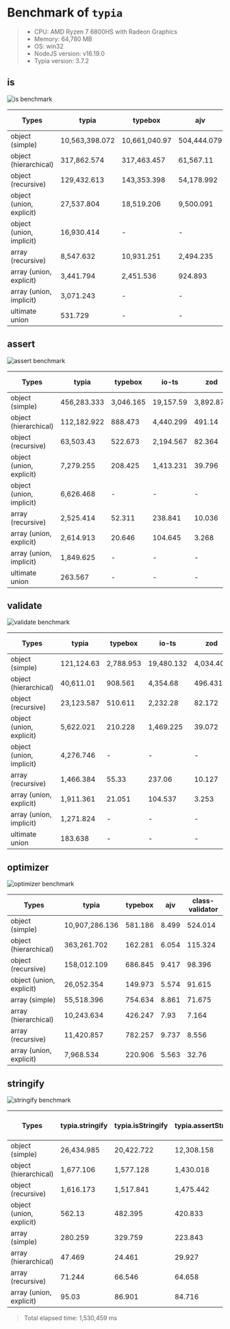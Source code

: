 # Benchmark of `typia`
> - CPU: AMD Ryzen 7 6800HS with Radeon Graphics
> - Memory: 64,780 MB
> - OS: win32
> - NodeJS version: v16.19.0
> - Typia version: 3.7.2


## is
![is benchmark](images/is.svg)

 Types | typia | typebox | ajv | io-ts | zod | class-validator 
-------|------|------|------|------|------|------
 object (simple) | 10,563,398.072 | 10,661,040.97 | 504,444.079 | 40,502.625 | 3,973.613 | 526.586 
 object (hierarchical) | 317,862.574 | 317,463.457 | 61,567.11 | 10,172.744 | 482.624 | 116.503 
 object (recursive) | 129,432.613 | 143,353.398 | 54,178.992 | 7,102.022 | 82.14 | 99.55 
 object (union, explicit) | 27,537.804 | 18,519.206 | 9,500.091 | 4,261.039 | 39.181 | 89.934 
 object (union, implicit) | 16,930.414 |  -  |  -  |  -  |  -  |  -  
 array (recursive) | 8,547.632 | 10,931.251 | 2,494.235 | 730.475 | 10.171 | 8.774 
 array (union, explicit) | 3,441.794 | 2,451.536 | 924.893 | 434.107 | 3.311 | 33.158 
 array (union, implicit) | 3,071.243 |  -  |  -  |  -  |  -  |  -  
 ultimate union | 531.729 |  -  |  -  |  -  |  -  |  -  
## assert
![assert benchmark](images/assert.svg)

 Types | typia | typebox | io-ts | zod | class-validator 
-------|------|------|------|------|------
 object (simple) | 456,283.333 | 3,046.165 | 19,157.59 | 3,892.877 | 518.453 
 object (hierarchical) | 112,182.922 | 888.473 | 4,440.299 | 491.14 | 116.163 
 object (recursive) | 63,503.43 | 522.673 | 2,194.567 | 82.364 | 104.05 
 object (union, explicit) | 7,279.255 | 208.425 | 1,413.231 | 39.796 | 93.728 
 object (union, implicit) | 6,626.468 |  -  |  -  |  -  | 79.001 
 array (recursive) | 2,525.414 | 52.311 | 238.841 | 10.036 | NaN 
 array (union, explicit) | 2,614.913 | 20.646 | 104.645 | 3.268 | 32.973 
 array (union, implicit) | 1,849.625 |  -  |  -  |  -  | 21.184 
 ultimate union | 263.567 |  -  |  -  |  -  |  -  
## validate
![validate benchmark](images/validate.svg)

 Types | typia | typebox | io-ts | zod | class-validator 
-------|------|------|------|------|------
 object (simple) | 121,124.63 | 2,788.953 | 19,480.132 | 4,034.401 | 511.39 
 object (hierarchical) | 40,611.01 | 908.561 | 4,354.68 | 496.431 | 115.623 
 object (recursive) | 23,123.587 | 510.611 | 2,232.28 | 82.172 | 99.371 
 object (union, explicit) | 5,622.021 | 210.228 | 1,469.225 | 39.072 | 91.375 
 object (union, implicit) | 4,276.746 |  -  |  -  |  -  | 81.784 
 array (recursive) | 1,466.384 | 55.33 | 237.06 | 10.127 | 8.607 
 array (union, explicit) | 1,911.361 | 21.051 | 104.537 | 3.253 | 33.961 
 array (union, implicit) | 1,271.824 |  -  |  -  |  -  | 21.598 
 ultimate union | 183.638 |  -  |  -  |  -  |  -  
## optimizer
![optimizer benchmark](images/optimizer.svg)

 Types | typia | typebox | ajv | class-validator 
-------|------|------|------|------
 object (simple) | 10,907,286.136 | 581.186 | 8.499 | 524.014 
 object (hierarchical) | 363,261.702 | 162.281 | 6.054 | 115.324 
 object (recursive) | 158,012.109 | 686.845 | 9.417 | 98.396 
 object (union, explicit) | 26,052.354 | 149.973 | 5.574 | 91.615 
 array (simple) | 55,518.396 | 754.634 | 8.861 | 71.675 
 array (hierarchical) | 10,243.634 | 426.247 | 7.93 | 7.164 
 array (recursive) | 11,420.857 | 782.257 | 9.737 | 8.556 
 array (union, explicit) | 7,968.534 | 220.906 | 5.563 | 32.76 
## stringify
![stringify benchmark](images/stringify.svg)

 Types | typia.stringify | typia.isStringify | typia.assertStringify | fast-json-stringify | JSON.stringify | class-transformer 
-------|------|------|------|------|------|------
 object (simple) | 26,434.985 | 20,422.722 | 12,308.158 | 8,922.71 | 1,665.69 | 120.535 
 object (hierarchical) | 1,677.106 | 1,577.128 | 1,430.018 | 1,907.902 | 409.934 | 36.909 
 object (recursive) | 1,616.173 | 1,517.841 | 1,475.442 | 316.012 | 314.805 | 23.639 
 object (union, explicit) | 562.13 | 482.395 | 420.833 | 378.349 | 216.019 | 10.832 
 array (simple) | 280.259 | 329.759 | 223.843 | 402.74 | 188.934 | 18.468 
 array (hierarchical) | 47.469 | 24.461 | 29.927 | 65.83 | 11.972 | 0.874 
 array (recursive) | 71.244 | 66.546 | 64.658 | 34.382 | 33.821 | 2.364 
 array (union, explicit) | 95.03 | 86.901 | 84.716 | 63.672 | 70.045 | 3.272 



> Total elapsed time: 1,530,459 ms
